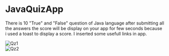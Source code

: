 # JavaQuizApp
There is 10 "True" and "False" question of Java language after submitting all the answers the score will be display on your app for few seconds because i used a toast to display a score. 
I inserted some usefull links in app.  

![Qz1](https://user-images.githubusercontent.com/123080070/215004775-cfc66ea5-bd19-4fb9-8983-48d0bc6aa31d.jpg)  
![Qz2](https://user-images.githubusercontent.com/123080070/215004790-91163db0-9ac6-4183-b011-37194ded2e38.jpg)
